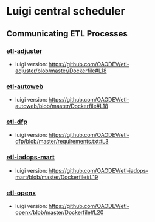 # Luigi central scheduler

## Communicating ETL Processes

### [etl-adjuster](https://github.com/OAODEV/etl-adjuster)
* luigi version: https://github.com/OAODEV/etl-adjuster/blob/master/Dockerfile#L18

### [etl-autoweb](https://github.com/OAODEV/etl-autoweb)
* luigi version: https://github.com/OAODEV/etl-autoweb/blob/master/Dockerfile#L18

### [etl-dfp](https://github.com/OAODEV/etl-dfp)
* luigi version: https://github.com/OAODEV/etl-dfp/blob/master/requirements.txt#L3

### [etl-iadops-mart](https://github.com/OAODEV/etl-iadops-mart)
* luigi version: https://github.com/OAODEV/etl-iadops-mart/blob/master/Dockerfile#L19

### [etl-openx](https://github.com/OAODEV/etl-openx)
* luigi version: https://github.com/OAODEV/etl-openx/blob/master/Dockerfile#L20
